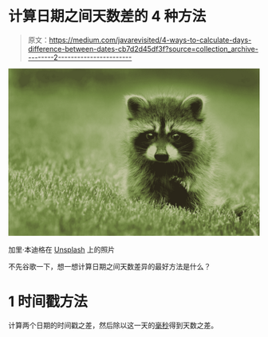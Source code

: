 # 计算日期之间天数差的 4 种方法

> 原文：<https://medium.com/javarevisited/4-ways-to-calculate-days-difference-between-dates-cb7d2d45df3f?source=collection_archive---------2----------------------->

[![](img/6c9e722ee2e19260a4cd8e17a07c85b7.png)](https://javarevisited.blogspot.com/2015/07/how-to-find-number-of-days-between-two-dates-in-java.html)

加里·本迪格在 [Unsplash](https://unsplash.com?utm_source=medium&utm_medium=referral) 上的照片

不先谷歌一下，想一想计算日期之间天数差异的最好方法是什么？

# 1 时间戳方法

计算两个日期的时间戳之差，然后除以这一天的[毫秒](https://javarevisited.blogspot.com/2012/12/how-to-convert-millisecond-to-date-in-java-example.html)得到天数之差。